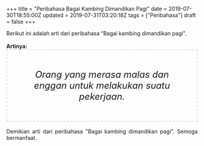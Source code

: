 +++
title = "Peribahasa Bagai Kambing Dimandikan Pagi"
date = 2019-07-30T18:55:00Z
updated = 2019-07-31T03:20:18Z
tags = ["Peribahasa"]
draft = false
+++

<div dir="ltr" style="text-align: left;" trbidi="on"><div style="text-align: justify;">Berikut ini adalah arti dari peribahasa “Bagai kambing dimandikan pagi”.</div><br /><div style="text-align: justify;"><b>Artinya:</b></div><div style="border: 2px dashed #ddd; font-size: 24px; height: auto; margin: 0 auto; padding: 50px; text-align: center; width: auto;"><i>Orang yang merasa malas dan enggan untuk melakukan suatu pekerjaan.</i></div><div style="text-align: justify;"><br /></div><div style="text-align: justify;">Demikian arti dari peribahasa "Bagai kambing dimandikan pagi". Semoga bermanfaat.</div></div>
